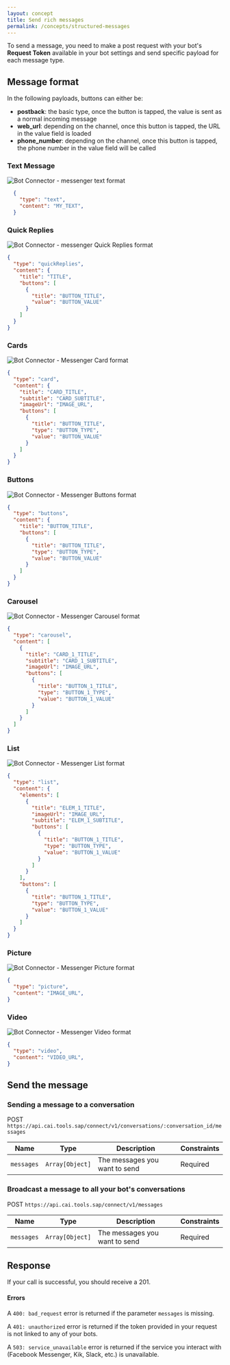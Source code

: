```yaml
---
layout: concept
title: Send rich messages
permalink: /concepts/structured-messages
---
```



To send a message, you need to make a post request with your bot's **Request Token** available in your bot settings and send specific payload for each message type.

<div class="mt2" />

## Message format

In the following payloads, buttons can either be:

* **postback**: the basic type, once the button is tapped, the value is sent as a normal incoming message
* **web_url**: depending on the channel, once this button is tapped, the URL in the value field is loaded
* **phone_number**: depending on the channel, once this button is tapped, the phone number in the value field will be called

<div class="mt2" />

### Text Message

<div class="flex flex-center mb3">
  <img
    src="https://cdn.cai.tools.sap/website/bot-connector/recast-ai-bc-text.svg"
    class="custom mb2 mr4"
    alt="Bot Connector - messenger text format"
  />
  <div class="flex-grow" markdown="1">

  ~~~ json
    {
      "type": "text",
      "content": "MY_TEXT",
    }
  ~~~

  </div>
</div>

### Quick Replies

<div class="flex flex-center mb3">
  <img
    src="https://cdn.cai.tools.sap/website/bot-connector/recast-ai-bc-quickreplies.svg"
    class="custom m0 mb2 mr4"
    alt="Bot Connector - messenger Quick Replies format"
  />

  <div class="flex-grow" markdown="1">

  ~~~ json
  {
    "type": "quickReplies",
    "content": {
      "title": "TITLE",
      "buttons": [
        {
          "title": "BUTTON_TITLE",
          "value": "BUTTON_VALUE"
        }
      ]
    }
  }
  ~~~

  </div>
</div>

### Cards

<div class="flex flex-center mb3">
  <img
    src="https://cdn.cai.tools.sap/website/bot-connector/recast-ai-bc-cards.svg"
    class="custom m0 mb2 mr4"
    alt="Bot Connector - Messenger Card format"
  />

  <div class="flex-grow" markdown="1">

  ~~~ json
  {
    "type": "card",
    "content": {
      "title": "CARD_TITLE",
      "subtitle": "CARD_SUBTITLE",
      "imageUrl": "IMAGE_URL",
      "buttons": [
        {
          "title": "BUTTON_TITLE",
          "type": "BUTTON_TYPE",
          "value": "BUTTON_VALUE"
        }
      ]
    }
  }
  ~~~

  </div>
</div>

### Buttons

<div class="flex flex-center mb3">
  <img
    src="https://cdn.cai.tools.sap/website/bot-connector/recast-ai-bc-buttons.svg"
    class="custom m0 mb2 mr4"
    alt="Bot Connector - Messenger Buttons format"
  />

  <div class="flex-grow" markdown="1">

  ~~~ json
  {
    "type": "buttons",
    "content": {
      "title": "BUTTON_TITLE",
      "buttons": [
        {
          "title": "BUTTON_TITLE",
          "type": "BUTTON_TYPE",
          "value": "BUTTON_VALUE"
        }
      ]
    }
  }
  ~~~

  </div>
</div>

### Carousel

<div class="flex flex-center mb3">
  <img
    src="https://cdn.cai.tools.sap/website/bot-connector/recast-ai-bc-carousel-01.svg"
    class="custom m0 mb2 mr4"
    alt="Bot Connector - Messenger Carousel format"
  />

  <div class="flex-grow" markdown="1">

  ~~~ json
  {
    "type": "carousel",
    "content": [
      {
        "title": "CARD_1_TITLE",
        "subtitle": "CARD_1_SUBTITLE",
        "imageUrl": "IMAGE_URL",
        "buttons": [
          {
            "title": "BUTTON_1_TITLE",
            "type": "BUTTON_1_TYPE",
            "value": "BUTTON_1_VALUE"
          }
        ]
      }
    ]
  }
  ~~~

  </div>
</div>

### List

<div class="flex flex-center mb3">
  <img
    src="https://cdn.cai.tools.sap/website/bot-connector/recast-ai-bc-list.svg"
    class="custom m0 mb2 mr4"
    alt="Bot Connector - Messenger List format"
  />

  <div class="flex-grow" markdown="1">

  ~~~ json
  {
    "type": "list",
    "content": {
      "elements": [
        {
          "title": "ELEM_1_TITLE",
          "imageUrl": "IMAGE_URL",
          "subtitle": "ELEM_1_SUBTITLE",
          "buttons": [
            {
              "title": "BUTTON_1_TITLE",
              "type": "BUTTON_TYPE",
              "value": "BUTTON_1_VALUE"
            }
          ]
        }
      ],
      "buttons": [
        {
          "title": "BUTTON_1_TITLE",
          "type": "BUTTON_TYPE",
          "value": "BUTTON_1_VALUE"
        }
      ]
    }
  }
  ~~~

  </div>
</div>

### Picture

<div class="flex flex-center mb3">
  <img
    src="https://cdn.cai.tools.sap/website/bot-connector/recast-ai-bc-image.svg"
    class="custom m0 mb2 mr4"
    alt="Bot Connector - Messenger Picture format"
  />

  <div class="flex-grow" markdown="1">

  ~~~ json
  {
    "type": "picture",
    "content": "IMAGE_URL",
  }
  ~~~

  </div>
</div>

### Video

<div class="flex flex-center mb3">
  <img
    src="https://cdn.cai.tools.sap/website/bot-connector/recast-ai-bc-video.svg"
    class="custom m0 mb2 mr4"
    alt="Bot Connector - Messenger Video format"
  />

  <div class="flex-grow" markdown="1">

  ~~~ json
  {
    "type": "video",
    "content": "VIDEO_URL",
  }
  ~~~

  </div>
</div>

## Send the message

### Sending a message to a conversation

<span class='label label-post'>POST</span> `https://api.cai.tools.sap/connect/v1/conversations/:conversation_id/messages`

| Name | Type | Description | Constraints |
| -----| ---- | ----------- | -------- |
| `messages` | `Array[Object]` | The messages you want to send | Required  |


### Broadcast a message to all your bot's conversations

<span class='label label-post'>POST</span> `https://api.cai.tools.sap/connect/v1/messages`

| Name | Type | Description | Constraints |
| -----| ---- | ----------- | -------- |
| `messages` | `Array[Object]` | The messages you want to send | Required |

## Response

If your call is successful, you should receive a 201.


#### Errors

A `400: bad_request` error is returned if the parameter `messages` is missing.

A `401: unauthorized` error is returned if the token provided in your request is not linked to any of your bots.

A `503: service_unavailable` error is returned if the service you interact with (Facebook Messenger, Kik, Slack, etc.) is unavailable.


